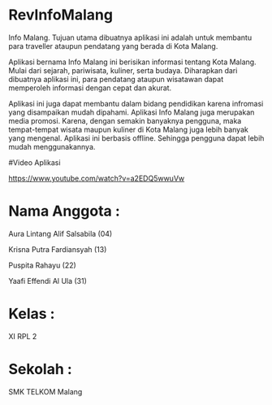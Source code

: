 # RevInfoMalang
Info Malang.
Tujuan utama dibuatnya aplikasi ini adalah untuk membantu para traveller ataupun pendatang yang berada di Kota Malang. 


Aplikasi bernama Info Malang ini berisikan informasi tentang Kota Malang. Mulai dari sejarah, pariwisata, kuliner, serta budaya.
Diharapkan dari dibuatnya aplikasi ini, para pendatang ataupun wisatawan dapat memperoleh informasi dengan cepat dan akurat.

Aplikasi ini juga dapat membantu dalam bidang pendidikan karena infromasi yang disampaikan mudah dipahami.
Aplikasi Info Malang juga merupakan media promosi. Karena, dengan semakin banyaknya pengguna, maka tempat-tempat wisata maupun kuliner di Kota Malang juga lebih banyak yang mengenal.
Aplikasi ini berbasis offline. Sehingga pengguna dapat lebih mudah menggunakannya.


#Video Aplikasi

https://www.youtube.com/watch?v=a2EDQ5wwuVw

# Nama  Anggota : 

Aura Lintang Alif Salsabila (04)

Krisna Putra Fardiansyah (13)

Puspita Rahayu (22)

Yaafi Effendi Al Ula (31)

# Kelas : 

XI RPL 2

# Sekolah : 

SMK TELKOM Malang
